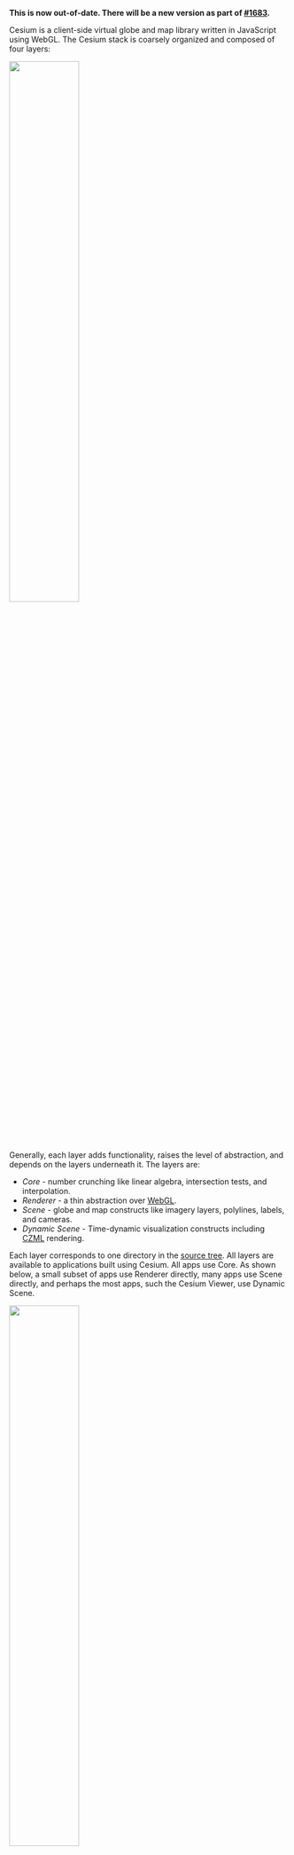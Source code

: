 **This is now out-of-date.  There will be a new version as part of [#1683](https://github.com/AnalyticalGraphicsInc/cesium/issues/1683).**

<!-- More links to specific parts of the reference documentation and Sandbox -->

Cesium is a client-side virtual globe and map library written in JavaScript using WebGL.  The Cesium stack is coarsely organized and composed of four layers:

<img src="architectureFigures/clientStack.png" width="50%" />

Generally, each layer adds functionality, raises the level of abstraction, and depends on the layers underneath it.  The layers are:
* _Core_ - number crunching like linear algebra, intersection tests, and interpolation.
* _Renderer_ - a thin abstraction over [WebGL](http://www.khronos.org/webgl/).
* _Scene_ - globe and map constructs like imagery layers, polylines, labels, and cameras.
* _Dynamic Scene_ - Time-dynamic visualization constructs including [CZML](CZML-Guide) rendering.

Each layer corresponds to one directory in the [source tree](https://github.com/AnalyticalGraphicsInc/cesium/tree/master/Source).  All layers are available to applications built using Cesium.  All apps use Core.  As shown below, a small subset of apps use Renderer directly, many apps use Scene directly, and perhaps the most apps, such the Cesium Viewer, use Dynamic Scene.

<img src="architectureFigures/invertedPyramid.png" width="50%" />

The following sections provide an overview of each layer.  For details on specific types, see the [reference documentation](http://cesiumjs.org/Documentation/).  For editable example code, see the [Sandbox](http://cesiumjs.org/Sandbox/Examples/Sandbox/).

<div id="core">
## Core

<img src="architectureFigures/core.png" width="30%" align="right" />

Core is the lowest layer in Cesium, and contains low-level, widely-used functions mostly related to math.  Examples include:
* Matrices, vectors, and quaternions.
* Transformations, such as cartographic to Cartesian.
* Map projections, such as Mercator and Equidistant Cylindrical.
* Sun position.
* Julian dates.
* Splines for interpolating position and orientation.
* Geometric routines like triangulation, subdivision surfaces, vertex cache optimization, and computing ellipse boundary points.

For example, the following code converts a cartographic point on the WGS84 ellipsoid at (0.0, 0.0), in radians, to Cartesian, that is, it converts from longitude/latitude to xyz:
```javascript
var ellipsoid = Ellipsoid.WGS84;
var p = ellipsoid.cartographicToCartesian(new Cartographic(0.0, 0.0));
```
The example below computes boundary points for an ellipse defined by a center point, two radii, and a bearing angle, on the WGS84 ellipsoid.
```javascript
var ellipsoid = Ellipsoid.WGS84;
var center = ellipsoid.cartographicToCartesian(new Cartographic(0.0, 0.0));
var bearing = CesiumMath.toRadians(60.0); // Cesium uses radians everywhere.
var positions = Shapes.computeEllipseBoundary(ellipsoid, center, 500000.0, 300000.0, bearing);
```

<div id="renderer">
## Renderer

<img src="architectureFigures/renderer.png" width="30%" align="right" />

Renderer is a thin abstraction over WebGL that provides most of the flexibility of directly using WebGL but requires much less code.  Renderer includes built-in GLSL uniforms and functions, and abstractions for shader programs; textures and cube maps; buffers and vertex arrays; render states; and framebuffers.

Most apps will not use Renderer directly; instead, they will use higher-level constructs in Scene or Dynamic Scene that are closer to their problem domain.  However, Renderer is fully exposed to apps, allowing them to include custom rendering code.

GLSL code has access to a ton of Cesium built-in uniforms and functions, for example:
```javascript
gl_Position = czm_modelViewProjection * position;
v_positionWC = (czm_model * position).xyz;
v_positionEC = (czm_modelView * position).xyz;
v_normalEC = czm_normal * normal;
// ...
czm_ray ray = czm_ray(vec3(0.0), normalize(v_positionEC));
czm_raySegment interval = czm_rayEllipsoidIntersectionInterval(ray, ellipsoid);
```
See the GLSL section in the [reference documentation](http://cesiumjs.org/Documentation/).

Given vertex and fragment shader source strings, shader programs can be created in a single line of code:
```javascript
var sp = context.getShaderCache().getShaderProgram(vs, fs);
```
Textures and cube maps have abstractions so we never have to worry about binding a texture.  Uniforms are also abstracted; mistakes like calling `getUniformLocation` on uniforms that were optimized out are not possible.
```javascript
this.bumpTexture = context.createTexture2D({
    source      : bumpImage,
    pixelFormat : PixelFormat.LUMINANCE
});
// ...
var that = this;
var uniforms = {
    u_bumpMap :  function() { return that.bumpTexture; },
    u_nightIntensity :  function() { return 0.8; }
};
```
Vertex arrays simplify organizing vertex attributes.
```javascript
// BoxTessellator is in Core
var mesh = BoxTessellator.compute({
    dimensions :  new Cartesian3(1.0, 2.0, 3.0)
}));
var va = context.createVertexArrayFromMesh({
    mesh : mesh,
    bufferUsage : BufferUsage.STATIC_DRAW,
    vertexLayout : VertexLayout.INTERLEAVED
});
```
Render states define the fixed-function state of the graphics pipeline for a draw call.  We never worry about global state.

<img src="architectureFigures/drawCall.png" width="50%" align="right" />

```javascript
var rs = context.createRenderState({
    depthTest : {
        enabled : true
    },
    cull : {
        enabled : true,
        face    : CullFace.BACK
    },
    blending : BlendingState.ALPHA_BLEND
});

context.draw({
    primitiveType : PrimitiveType.TRIANGLES,
    shaderProgram : sp,
    uniformMap : uniforms,
    vertexArray : va,
    renderState : rs
});
```

<div id="scene">
## Scene

<img src="architectureFigures/scene.png" width="30%" align="right" />

Scene builds on Core and Renderer to provide relativity high-level map and globe constructs, including:
* 3D globe, 2D map, and 2.5D columbus view all with one API.
* Streaming high-resolution imagery from multiple sources, including Bing Maps, Esri ArcGIS MapServer, OpenStreetMap, and Web Map Service (WMS).
* Polylines, polygons, billboards, labels, ellipsoids, and sensors.
* Materials that describe appearance.
* Cameras that control the view and respond to input.
* Animations that change properties over time.

<p align="center">
<img src="architectureFigures/sceneOverview.png" />
</p>

Scene represents all the graphical objects and state for canvas; there is a one-to-one relationship between a scene and a canvas:
```javascript
var scene = new Scene(document.getElementById("canvas"));
```
A scene can be 3D, 2D, or columbus view.  A scene can morph between these views with one line of code.

Primitives are objects added to the scene that are drawn.  Their implementation uses Renderer to make WebGL calls.  `Scene.render` has three major steps:
* Initialization: Sets the state of the current frame.
* Update: Primitives sync their state with Renderer resources such as vertex buffer and textures.
* Render: Issue draw calls for each primitive.

```javascript
(function tick() {
    scene.initializeFrame();
    // Insert app-specific animation code here.
    scene.render();
    requestAnimationFrame(tick);
}());
```
The `CentralBody` primitive represents the globe (in a future Cesium version, any central body such as the Moon and Mars will be supported).  High-resolution imagery from various servers is added using tile imagery providers.
```javascript
var layers = centralBody.getImageryLayers();
var newLayer = layers.addImageryProvider(new OpenStreetMapImageryProvider({
    url : 'http://otile1.mqcdn.com/tiles/1.0.0/osm/',
    proxy : new DefaultProxy('/proxy/')
});
newLayer.alpha = 0.5;
```
Materials represent the appearance of an object.  Currently, they can be applied to polygons and sensors.  Loosely speaking, materials are implemented as a GLSL shader function and a set of uniforms.
```javascript
polygon.material = Material.fromType(scene.getContext(), 'Stripe');
```
There are many built-in materials, and new ones can be scripted using [[Fabric]], a JSON schema, and GLSL.

Camera represents the view into the virtual world.  Ultimately, it creates a view matrix that transforms from world to eye coordinates.  Camera can be manipulated directly, but is most often updated via the `CameraController` for common tasks. The camera is modified automatically based on mouse or touch input by the scene's `ScreenSpaceCameraController`.

<div id="dynamicscene">
## Dynamic Scene

<img src="architectureFigures/dynamicScene.png" width="30%" align="right" />

Dynamic Scene builds on top of the previous three layers to enable data-driven visualization, primarily via the processing of CZML, a new JSON based schema for describing a time-dynamic graphical scene.

Rather than manually update primitives every frame, Dynamic Scene allows us to load or stream our data into a collection of high-level `DynamicObject`s, which are then rendered using Visualizers.  A single update call is all that's required to update the entire scene to a new time.

The code below is all that's needed to load and visualize any non-streaming CZML document into any Cesium based application.

```javascript
//Create a scene
var scene = new Scene(document.getElementById("canvas"));
//Create a DynamicObjectCollection to contain the objects from CZML
var dynamicObjectCollection = new DynamicObjectCollection();
//Create the standard CZML visualizer collection
var visualizers = VisualizerCollection.createCzmlStandardCollection(scene, dynamicObjectCollection);
//Create a Clock object to drive time.
var clock = new Clock();
//Download and parse a CZML file asynchronously
var czmlUrl = 'http://cesiumjs.org/someFile.czml';
getJson(czmlUrl).then(function(czml) {
    //Process the CZML, which populates the collection with DynamicObjects
    processCzml(czml, dynamicObjectCollection, czmlUrl);
    //Figure out the time span of the data
    var availability = dynamicObjectCollection.computeAvailability();
    clock.startTime = availability.start;
    clock.stopTime = availability.stop;
});
```
After the initial set-up, we call `update` in our `requestAnimationFrame` callback.

```javascript
var currentTime = clock.tick();
visualizers.update(currentTime);
```

While the above example is only nine lines of code ignoring comments, there's obviously a lot of work being done under-the-hood to parse and visualize the data.  There's also plenty of room for extending and customizing behavior for each use case.  The primary concept not seen in the above code is `DynamicObject`, which are created by the call to `processCzml` and populate the `dynamicObjectCollection`.  These object in turn, contain instances of `DynamicProperty`, which map to a CZML standard object and in most cases have a direct analogue to a Cesium primitive, e.g., `Billboard`.  For example, the code below gets all of the objects in the collection, sees if they have a `DynamicBillboard` instance with a `DynamicProperty` indicating scale, and retrieves the scale value for the current time.

```javascript
var dynamicObjects = dynamicObjectCollection.getObjects();
for (var i = 0, len = dynamicObjects.length; i < len; i++) {
    var dynamicBillboard = dynamicObject[i].billboard;
    if (typeof dynamicBillboard !== 'undefined') {
        var scale = dynamicBillboard.scale;
        if (typeof scale !=== 'undefined') {
            var currentScale = scale.getValue(currentTime);
        }
    }
}
```
Even though the above code isn't very useful on it's own, it's easy to see how an object could be written which maintains a `BillboardCollection` primitive that mirrors the data in the `dynamicObjectCollection` at a given time; in fact this is exactly what `DynamicBillboardVisualizer` does and it is a member of the standard `VisualizerCollection` created by the method of a similar name in the first example.

A full overview of CZML, including its structure and schema, as well as an in-depth overview of the Cesium client-side implementation, can be found in the [[CZML Guide]].
